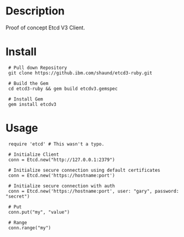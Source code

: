 # Description

Proof of concept Etcd V3 Client.

# Install

     # Pull down Repository
     git clone https://github.ibm.com/shaund/etcd3-ruby.git

     # Build the Gem
     cd etcd3-ruby && gem build etcdv3.gemspec

     # Install Gem
     gem install etcdv3

# Usage

     require 'etcd' # This wasn't a typo.

     # Initialize Client
     conn = Etcd.new("http://127.0.0.1:2379")

     # Initialize secure connection using default certificates
     conn = Etcd.new('https://hostname:port')

     # Initialize secure connection with auth
     conn = Etcd.new('https://hostname:port', user: "gary", password: "secret")

     # Put
     conn.put("my", "value")

     # Range
     conn.range("my")
